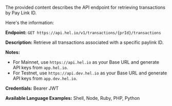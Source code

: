 The provided content describes the API endpoint for retrieving transactions by Pay Link ID.

Here's the information:

**Endpoint:** `GET https://api.hel.io/v1/transactions/{prId}/transactions`

**Description:** Retrieve all transactions associated with a specific paylink ID.

**Notes:**
*   For Mainnet, use `https://api.hel.io` as your Base URL and generate API keys from `app.hel.io`.
*   For Testnet, use `https://api.dev.hel.io` as your Base URL and generate API keys from `app.dev.hel.io`.

**Credentials:** Bearer JWT

**Available Language Examples:** Shell, Node, Ruby, PHP, Python